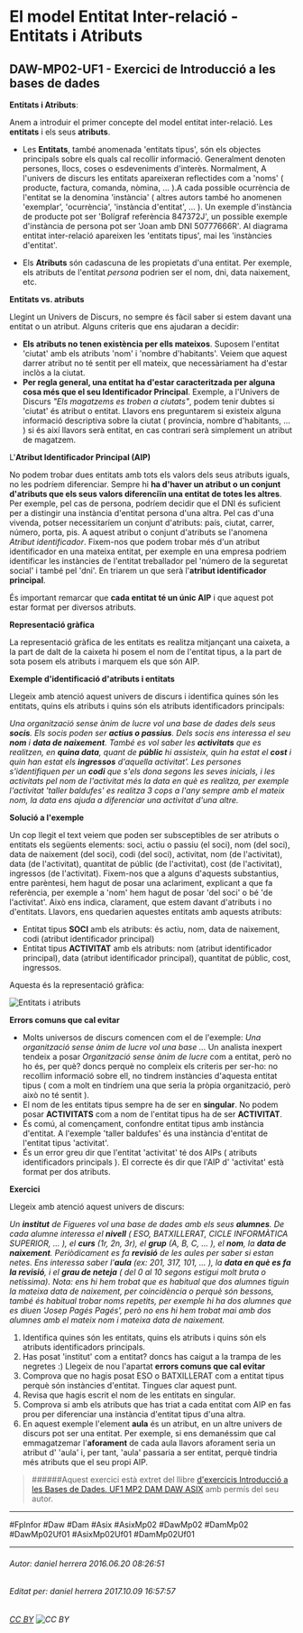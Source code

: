 # El model Entitat Inter-relació  - Entitats i Atributs
## DAW-MP02-UF1 - Exercici de Introducció a les bases de dades
**Entitats i Atributs**:

Anem a introduir el primer concepte del model entitat inter-relació. Les **entitats** i els seus **atributs**.

* Les **Entitats**, també anomenada 'entitats tipus', són els objectes principals sobre els quals cal recollir informació. Generalment denoten persones, llocs, coses o esdeveniments d'interès. Normalment, A l'univers de discurs les entitats apareixeran reflectides com a 'noms' ( producte, factura, comanda, nòmina, ... ).A cada possible ocurrència de l'entitat se la denomina 'instància' ( altres autors també ho anomenen 'exemplar', 'ocurrència', 'instància d'entitat', ... ). Un exemple d'instància de producte pot ser 'Bolígraf referència 847372J', un possible exemple d'instància de persona pot ser 'Joan amb DNI 50777666R'. Al diagrama entitat inter-relació apareixen les 'entitats tipus', mai les 'instàncies d'entitat'.

* Els **Atributs** són cadascuna de les propietats d'una entitat. Per exemple, els atributs de l'entitat *persona* podrien ser el nom, dni, data naixement, etc. 

**Entitats vs. atributs**

Llegint un Univers de Discurs, no sempre és fàcil saber si estem davant una entitat o un atribut. Alguns criteris que ens ajudaran a decidir:

* **Els atributs no tenen existència per ells mateixos**. Suposem l'entitat 'ciutat' amb els atributs 'nom' i 'nombre d'habitants'. Veiem que aquest darrer atribut no té sentit per ell mateix, que necessàriament ha d'estar inclòs a la ciutat.
* **Per regla general, una entitat ha d'estar caracteritzada per alguna cosa més que el seu Identificador Principal**. Exemple, a l'Univers de Discurs *"Els magatzems es troben a ciutats"*, podem tenir dubtes si 'ciutat' és atribut o entitat. Llavors ens preguntarem si existeix alguna informació descriptiva sobre la ciutat ( província, nombre d'habitants, ... ) si és així llavors serà entitat, en cas contrari serà simplement un atribut de magatzem.


L'**Atribut Identificador Principal (AIP)**

No podem trobar dues entitats amb tots els valors dels seus atributs iguals, no les podríem diferenciar. Sempre hi **ha d'haver un atribut o un conjunt d'atributs que els seus valors diferenciïn una entitat de totes les altres**. Per exemple, pel cas de persona, podríem decidir que el DNI és suficient per a distingir una instància d'entitat persona d'una altra. Pel cas d'una vivenda, potser necessitaríem un conjunt d'atributs: país, ciutat, carrer, número, porta, pis. A aquest atribut o conjunt d'atributs se l'anomena *Atribut identificador*. Fixem-nos que podem trobar més d'un atribut identificador en una mateixa entitat, per exemple en una empresa podriem identificar les instàncies de l'entitat treballador pel 'número de la seguretat social' i també pel 'dni'. En triarem un que serà l'**atribut identificador principal**.

És important remarcar que **cada entitat té un únic AIP** i que aquest pot estar format per diversos atributs.

**Representació gràfica**

La representació gràfica de les entitats es realitza mitjançant una caixeta, a la part de dalt de la caixeta hi posem el nom de l'entitat tipus, a la part de sota posem els atributs i marquem els que són AIP.


**Exemple d'identificació d'atributs i entitats**

Llegeix amb atenció aquest univers de discurs i identifica quines són les entitats, quins els atributs i quins són els atributs identificadors principals:

*Una organització sense ànim de lucre vol una base de dades dels seus **socis**. Els socis poden ser **actius o passius**. Dels socis ens interessa el seu **nom** i **data de naixement**. També es vol saber les **activitats** que es realitzen, en **quina data**, quant de **públic** hi assisteix, quin ha estat el **cost** i quin han estat els **ingressos** d'aquella activitat'. Les persones s'identifiquen per un **codi** que s'els dona segons les seves inicials, i les activitats pel nom de l'activitat més la data en què es realitza, per exemple l'activitat 'taller baldufes' es realitza 3 cops a l'any sempre amb el mateix nom, la data ens ajuda a diferenciar una activitat d'una altre.*

**Solució a l'exemple**

Un cop llegit el text veiem que poden ser subsceptibles de ser atributs o entitats els següents elements: soci, actiu o passiu (el soci), nom (del soci), data de naixement (del soci), codi (del soci), activitat, nom (de l'activitat), data (de l'activitat), quantitat de públic (de l'activitat), cost (de l'activitat), ingressos (de l'activitat). Fixem-nos que a alguns d'aquests substantius, entre parèntesi, hem hagut de posar una aclariment, explicant a que fa referència, per exemple a 'nom' hem hagut de posar 'del soci' o bé 'de l'activitat'. Això ens indica, clarament, que estem davant d'atributs i no d'entitats. Llavors, ens quedarien aquestes entitats amb aquests atributs:

* Entitat tipus **SOCI** amb els atributs: és actiu, nom, data de naixement, codi (atribut identificador principal)
* Entitat tipus **ACTIVITAT** amb els atributs: nom (atribut identificador principal), data (atribut identificador principal), quantitat de públic, cost, ingressos.

Aquesta és la representació gràfica:

![Entitats i atributs](http://i.imgur.com/4XzB5TW.png)

**Errors comuns que cal evitar** 

* Molts universos de discurs comencen com el de l'exemple: *Una organització sense ànim de lucre vol una base ...* Un analista inexpert tendeix a posar *Organització sense ànim de lucre* com a entitat, però no ho és, per què? doncs perquè no compleix els criteris per ser-ho: no recollim informació sobre ell, no tindrem instàncies d'aquesta entitat tipus ( com a molt en tindríem una que seria la pròpia organització, però això no té sentit ).
* El nom de les entitats tipus sempre ha de ser en **singular**. No podem posar **ACTIVITATS** com a nom de l'entitat tipus ha de ser **ACTIVITAT**.
* És comú, al començament, confondre entitat tipus amb instància d'entitat. A l'exemple 'taller baldufes' és una instància d'entitat de l'entitat tipus 'activitat'. 
* És un error greu dir que l'entitat 'activitat' té dos AIPs ( atributs identificadors principals ). El correcte és dir que l'AIP d' 'activitat' està format per dos atributs.

**Exercici**

Llegeix amb atenció aquest univers de discurs:

*Un **institut** de Figueres vol una base de dades amb els seus **alumnes**. De cada alumne interessa el **nivell** ( ESO, BATXILLERAT, CICLE INFORMÀTICA SUPERIOR, ... ), el **curs** (1r, 2n, 3r), el **grup** (A, B, C, ... ), el **nom**, la **data de naixement**. Periòdicament es fa **revisió** de les aules per saber si estan netes. Ens interessa saber l'**aula** (ex: 201, 317, 101, ... ), la **data en què es fa la revisió**, i el **grau de neteja** ( del 0 al 10 segons estigui molt bruta o netíssima). Nota: ens hi hem trobat que es habitual que dos alumnes tiguin la mateixa data de naixement, per coincidència o perquè són bessons, també és habitual trobar noms repetits, per exemple hi ha dos alumnes que es diuen 'Josep Pagés Pagés', però no ens hi hem trobat mai amb dos alumnes amb el mateix nom i mateixa data de naixement.*

1. Identifica quines són les entitats, quins els atributs i quins són els atributs identificadors principals.
2. Has posat 'institut' com a entitat? doncs has caigut a la trampa de les negretes :) Llegeix de nou l'apartat **errors comuns que cal evitar**
3. Comprova que no hagis posat ESO o BATXILLERAT com a entitat tipus perquè són instàncies d'entitat. Tingues clar aquest punt.
3. Revisa que hagis escrit el nom de les entitats en singular.
4. Comprova si amb els atributs que has triat a cada entitat com AIP en fas prou per diferenciar una instància d'entitat tipus d'una altra.
5. En aquest exemple l'element **aula** és un atribut, en un altre univers de discurs pot ser una entitat. Per exemple, si ens demanéssim que cal emmagatzemar l'**aforament** de cada aula llavors aforament seria un atribut d' 'aula' i, per tant, 'aula' passaria a ser entitat, perquè tindria més atributs que el seu propi AIP. 



>
>######Aquest exercici està extret del llibre [d'exercicis Introducció a les Bases de Dades. UF1 MP2 DAM DAW ASIX](https://www.amazon.es/Introducci%C3%B3-Bases-Dades-asix-MP02-UF1/dp/153735096X) amb permís del seu autor.
>

---

#FpInfor #Daw #Dam #Asix #AsixMp02 #DawMp02 #DamMp02 #DawMp02Uf01 #AsixMp02Uf01 #DamMp02Uf01

---

###### Autor: daniel herrera 2016.06.20 08:26:51
###### Editat per: daniel herrera 2017.10.09 16:57:57
###### [CC BY](https://creativecommons.org/licenses/by/4.0/) ![CC BY](https://licensebuttons.net/l/by/3.0/80x15.png)
